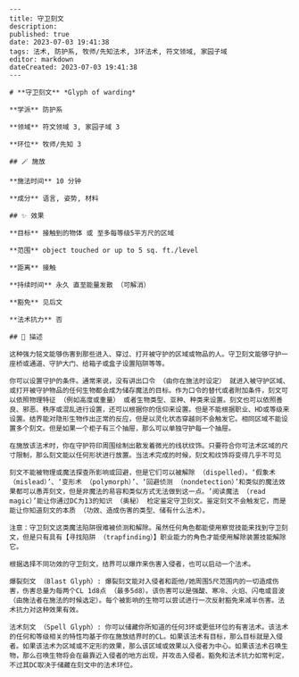 
    ---
    title: 守卫刻文
    description: 
    published: true
    date: 2023-07-03 19:41:38
    tags: 法术, 防护系, 牧师/先知法术, 3环法术, 符文领域, 家园子域
    editor: markdown
    dateCreated: 2023-07-03 19:41:38
    ---

    # **守卫刻文** *Glyph of warding*

    **学派** 防护系 

    **领域** 符文领域 3, 家园子域 3

    **环位** 牧师/先知 3

    ## 🪄 施放

    **施法时间** 10 分钟

    **成分** 语言, 姿势, 材料

    ## ✨ 效果 

    **目标** 接触到的物体 或 至多每等级5平方尺的区域 

    **范围** object touched or up to 5 sq. ft./level

    **距离** 接触  

    **持续时间** 永久 直至能量发散 （可解消） 

    **豁免** 见后文

    **法术抗力** 否

    ## 📖 描述

    这种强力铭文能够伤害到那些进入、穿过、打开被守护的区域或物品的人。守卫刻文能够守护一座桥或通道、守护大门、给箱子或盒子设置陷阱等等。

    你可以设置守护的条件。通常来说，没有讲出口令 （由你在施法时设定） 就进入被守护区域、或打开被守护物品的任何生物都会成为储存魔法的目标。作为口令的替代或者附加条件，刻文可以依照物理特征 （例如高度或重量） 或者生物类型、亚种、种类来设置。刻文也可以依照善良、邪恶、秩序或混乱进行设置，还可以根据你的信仰来设置。但是不能根据职业、HD或等级来设置。结界能对隐形生物作出正常的反应，但是以灵化状态穿越则不会触发它。相同区域不能设置多个刻文。但是如果一个柜子有三个抽屉，那么可以单独守护每一个抽屉。

    在施放该法术时，你在守护符印周围绘制出散发着微光的线状纹饰。只要符合你可法术区域的尺寸限制，那么刻文能以任何形状进行放置。当法术完成的时候，刻文和纹饰将变得几乎不可见

    刻文不能被物理或魔法探查所影响或回避，但是它们可以被解除 （dispelled）。‘假象术 （mislead）’、‘变形术 （polymorph）’、‘回避侦测 （nondetection）’和类似的魔法效果都可以愚弄刻文，但是非魔法的易容和类似方式无法做到这一点。‘阅读魔法 （read magic）’能让你通过DC为13的知识 （奥秘） 检定鉴定守卫刻文。鉴定刻文不会触发它，而是能让你知道刻文的本质 （功效、造成伤害的类型、储有什么法术）。

    注意：守卫刻文这类魔法陷阱很难被侦测和解除。虽然任何角色都能使用察觉技能来找到守卫刻文，但是只有具有【寻找陷阱 （trapfinding）】职业能力的角色才能使用解除装置技能解除它。

    根据选择不同功效的守卫刻文，结界可以爆炸来伤害入侵者，也可以启动一个法术。

    爆裂刻文 （Blast Glyph）: 爆裂刻文能对入侵者和距他/她周围5尺范围内的一切造成伤害，伤害总量为每两个CL 1d8点 （最多5d8）。该伤害可以是强酸、寒冷、火焰、闪电或音波 （由施法者在施法的时候选定）。每个被影响的生物可以尝试进行一次反射豁免来减半伤害。法术抗力对这种效果有效。

    法术刻文 （Spell Glyph）: 你可以储藏你所知道的任何3环或更低环位的有害法术。该法术的任何和等级相关的特性均基于你在施放结界时的CL。如果该法术有目标，那么目标就是入侵者。如果该法术为区域或不定形的效果，那么该区域或效果以入侵者为中心。如果该法术召唤生物，那么召唤生物将会在最靠近入侵者的地方出现，并攻击入侵者。豁免和法术抗力如常判定，不过其DC取决于储藏在刻文中的法术环位。
    